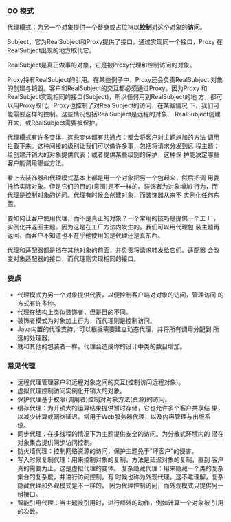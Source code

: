 ### OO 模式

代理模式：为另一个对象提供一个替身或占位符以**控制**对这个对象的**访问**。

Subject，它为RealSubject和Proxy提供了接口。通过实现同一个接口，Proxy
在RealSubject出现的地方取代它。

RealSubject是真正做事的对象，它是被Proxy代理和控制访问的对象。

Proxy持有RealSubject的引用。在某些例子中，Proxy还会负责RealSubject
对象的创建与销毁。客户和RealSubject的交互都必须通过Proxy。因为Proxy
和RealSubject实现相同的接口(Subject)，所以任何用到RealSubject的地
方，都可以用Proxy取代。Proxy也控制了对RealSubject的访问，在某些情况
下，我们可能需要这样的控制。这些情况包括RealSubject是远程的对象、
RealSubject创建开大，或RealSubject需要被保护。

代理模式有许多变体，这些变体都有共通点：都会将客户对主题施加的方法
调用拦截下来。这种间接的级别让我们可以做许多事，包括将请求分发到远
程主题；给创建开销大的对象提供代表；或者提供某些级别的保护，这种保
护能决定哪些客户能调用哪些方法。

看上去装饰器和代理模式基本上都是用一个对象把另一个包起来，然后把调
用委托给实际对象。但是它们的目的(意图)是不一样的。装饰者为对象增加
行为，而代理是控制对象的访问。代理有时候会创建对象，而装饰器从来不
实例化任何东西。

要如何让客户使用代理，而不是真正的对象？一个常用的技巧是提供一个工
厂，实例化并返回主题。因为这是在工厂方法内发生的。我们可以用代理包
装主题再返回，而客户不知道也不在乎他使用的是代理还是真东西。

代理和适配器都是挡在其他对象的前面，并负责将请求转发给它们。适配器
会改变对象适配器的接口，而代理则实现相同的接口。

### 要点
* 代理模式为另一个对象提供代表，以便控制客户端对对象的访问，管理访问
的方式有许多种。
* 代理在结构上类似装饰者，但是目的不同。
* 装饰者模式为对象加上行为，而代理则是控制访问。
* Java内置的代理支持，可以根据需要建立动态代理，并将所有调用分配到
所选的处理器。
* 就和其他的包装者一样，代理会造成你的设计中类的数目增加。

### 常见代理
* 远程代理管理客户和远程对象之间的交互(控制访问远程对象)。
* 虚拟代理控制访问实例化开销大的对象。
* 保护代理基于权限(调用者)控制对对象方法(资源)的访问。
* 缓存代理：为开销大的运算结果提供暂时存储，它也允许多个客户共享结
果，以减少计算或网络延迟。常用于Web服务器代理，以及内容管理与出版系
统。
* 同步代理：在多线程的情况下为主题提供安全的访问。为分散式环境内的
潜在对象集合提供同步访问控制。
* 防火墙代理：控制网络资源的访问，保护主题免于"坏客户"的侵害。
* 写入时候复制代理：用来控制对象的复制，方法是延迟对象的复制，直到
客户真的需要为止。这是虚拟代理的变体。
复杂隐藏代理：用来隐藏一个类的复杂集合的复杂度，并进行访问控制。有
时候也称为外观代理，这不难理解，复杂隐藏代理和外观模式是不一样的，
因为代理控制访问，而外观模式只提供另一组接口。
* 智能引用代理：当主题被引用时，进行额外的动作，例如计算一个对象被
引用的次数。